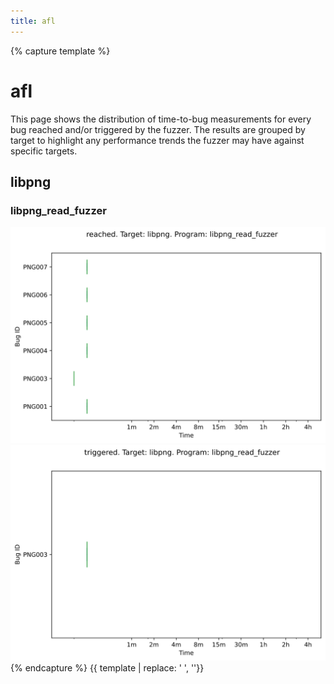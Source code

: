 ```yaml
---
title: afl
---
```

{% capture template %}
<div class="section">
    <h1>afl</h1>
    <p>
        This page shows the distribution of time-to-bug measurements for every bug reached and/or triggered by the
        fuzzer. The results are grouped by target to highlight any performance trends the fuzzer may have against
        specific targets.
    </p>
    <h2>libpng</h2>
        <h3>libpng_read_fuzzer</h3>
        <div class="row">
            <div class="col s6">
                <img class="materialboxed responsive-img" src="../plot/box_afl_libpng_libpng_read_fuzzer_reached.svg">
            </div>
            <div class="col s6">
                <img class="materialboxed responsive-img" src="../plot/box_afl_libpng_libpng_read_fuzzer_triggered.svg">
            </div>
        </div>
</div>
{% endcapture %}
{{ template | replace: '    ', ''}}
